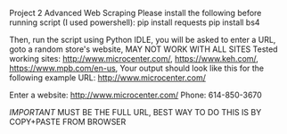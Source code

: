Project 2 Advanced Web Scraping 
Please install the following before running script (I used powershell): 
pip install requests 
pip install bs4

Then, run the script using Python IDLE, you will be asked to enter a URL, goto a random store's website, MAY NOT WORK WITH ALL SITES 
Tested working sites: http://www.microcenter.com/, https://www.keh.com/, https://www.mpb.com/en-us, 
Your output should look like this for the following example URL: http://www.microcenter.com/

Enter a website: http://www.microcenter.com/
Phone:  614-850-3670

*IMPORTANT* MUST BE THE FULL URL, BEST WAY TO DO THIS IS BY COPY+PASTE FROM BROWSER 
